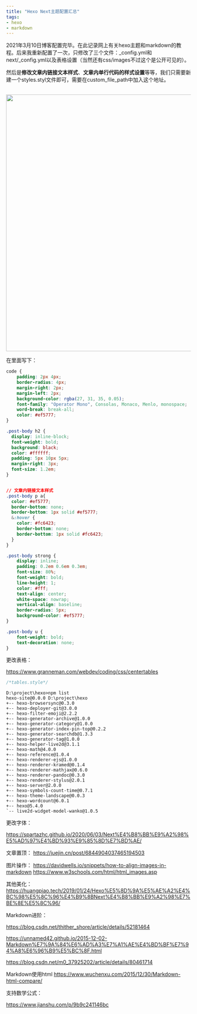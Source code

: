 ```yaml
---
title: "Hexo Next主题配置汇总"
tags:
- hexo
- markdown
---
```


2021年3月10日博客配置完毕。在此记录网上有关hexo主题和markdown的教程。后来我重新配置了一次，只修改了三个文件：_config.yml和next/_config.yml以及表格设置（当然还有css/images不过这个是公开可见的）。

然后是**修改文章内链接文本样式**、**文章内单行代码的样式设置**等等，我们只需要新建一个styles.styl文件即可，需要在custom_file_path中加入这个地址。

<!-- more -->
<br />

<center><img src="https://i.loli.net/2021/03/17/Z5CrHdz438AmbxG.png"  alt="" width="700" /></center>

在里面写下：

```css
code {
    padding: 2px 4px;
    border-radius: 4px;
    margin-right: 2px;
    margin-left: 2px;
    background-color: rgba(27, 31, 35, 0.05);
    font-family: "Operator Mono", Consolas, Monaco, Menlo, monospace;
    word-break: break-all;
    color: #ef5777;
}

.post-body h2 {
  display: inline-block;
  font-weight: bold;
  background: black;
  color: #ffffff;
  padding: 5px 10px 5px;
  margin-right: 3px;
  font-size: 1.2em;
}


// 文章内链接文本样式
.post-body p a{
  color: #ef5777;
  border-bottom: none;
  border-bottom: 1px solid #ef5777;
  &:hover {
    color: #fc6423;
    border-bottom: none;
    border-bottom: 1px solid #fc6423;
  }
}

.post-body strong {
    display: inline;
    padding: 0.2em 0.6em 0.3em;
    font-size: 80%;
    font-weight: bold;
    line-height: 1;
    color: #fff;
    text-align: center;
    white-space: nowrap;
    vertical-align: baseline;
    border-radius: 5px;
    background-color: #ef5777;
}

.post-body u {
    font-weight: bold;
    text-decoration: none;
}

```







更改表格：

https://www.granneman.com/webdev/coding/css/centertables

```css
/*tables.style*/

```

```
D:\project\hexo>npm list
hexo-site@0.0.0 D:\project\hexo
+-- hexo-browsersync@0.3.0
+-- hexo-deployer-git@3.0.0
+-- hexo-filter-emoji@2.2.2
+-- hexo-generator-archive@1.0.0
+-- hexo-generator-category@1.0.0
+-- hexo-generator-index-pin-top@0.2.2
+-- hexo-generator-searchdb@1.3.3
+-- hexo-generator-tag@1.0.0
+-- hexo-helper-live2d@3.1.1
+-- hexo-math@4.0.0
+-- hexo-reference@1.0.4
+-- hexo-renderer-ejs@1.0.0
+-- hexo-renderer-kramed@0.1.4
+-- hexo-renderer-mathjax@0.6.0
+-- hexo-renderer-pandoc@0.3.0
+-- hexo-renderer-stylus@2.0.1
+-- hexo-server@2.0.0
+-- hexo-symbols-count-time@0.7.1
+-- hexo-theme-landscape@0.0.3
+-- hexo-wordcount@6.0.1
+-- hexo@5.4.0
`-- live2d-widget-model-wanko@1.0.5
```



更改字体：

https://spartazhc.github.io/2020/06/03/Next%E4%B8%BB%E9%A2%98%E5%AD%97%E4%BD%93%E9%85%8D%E7%BD%AE/

文章置顶：
https://juejin.cn/post/6844904037465194503

图片操作：
https://davidwells.io/snippets/how-to-align-images-in-markdown
https://www.w3schools.com/html/html_images.asp

其他美化：
https://huangpiao.tech/2019/01/24/Hexo%E5%8D%9A%E5%AE%A2%E4%BC%98%E5%8C%96%E4%B9%8BNext%E4%B8%BB%E9%A2%98%E7%BE%8E%E5%8C%96/

Markdown进阶：

https://blog.csdn.net/thither_shore/article/details/52181464

https://unnamed42.github.io/2015-12-02-Markdown%E7%9A%84%E6%AD%A3%E7%A1%AE%E4%BD%BF%E7%94%A8%E6%96%B9%E5%BC%8F.html

https://blog.csdn.net/m0_37925202/article/details/80461714

Markdown使用html
https://www.wuchenxu.com/2015/12/30/Markdown-html-compare/

支持数学公式：

https://www.jianshu.com/p/9b9c241146bc